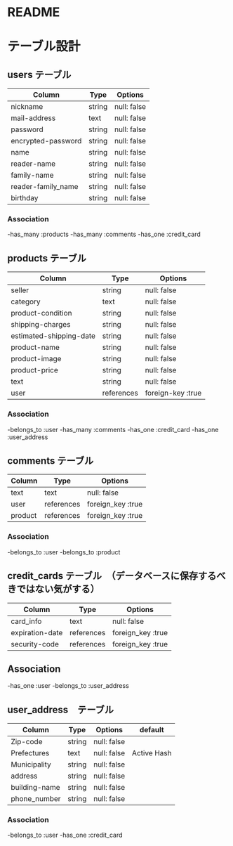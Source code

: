 # README

# テーブル設計

## users テーブル

| Column             | Type   | Options     |
| ------------------ | ------ | ----------- |
| nickname           | string | null: false |
| mail-address       | text   | null: false |
| password           | string | null: false |
| encrypted-password | string | null: false |
| name               | string | null: false |
| reader-name        | string | null: false |
| family-name        | string | null: false |
| reader-family_name | string | null: false |
| birthday           | string | null: false |


### Association

-has_many :products
-has_many :comments
-has_one  :credit_card

## products テーブル

| Column                  | Type      | Options           |
| ----------------------- | --------- | ----------------- |
| seller                  | string    | null: false       |
| category                | text      | null: false       |
| product-condition       | string    | null: false       |
| shipping-charges        | string    | null: false       |
| estimated-shipping-date | string    | null: false       |
| product-name            | string    | null: false       |
| product-image           | string    | null: false       |
| product-price           | string    | null: false       |
| text                    | string    | null: false       |
| user                    | references| foreign-key :true |

### Association

-belongs_to :user
-has_many   :comments
-has_one    :credit_card
-has_one    :user_address


## comments テーブル

| Column      | Type       | Options           |
| ----------- | ---------- | ----------------- |
| text        | text       | null: false       |
| user        | references | foreign_key :true |
| product     | references | foreign_key :true |

### Association

-belongs_to :user
-belongs_to :product

## credit_cards テーブル　（データベースに保存するべきではない気がする）

| Column         | Type       | Options           |
| -------------- | ---------- | ----------------- |
| card_info      | text       | null: false       |　
| expiration-date| references | foreign_key :true |
| security-code  | references | foreign_key :true |

## Association

-has_one    :user
-belongs_to :user_address

## user_address　テーブル

| Column                  | Type      | Options           | default
| ----------------------- | --------- | ----------------- | ----------
| Zip-code                | string    | null: false       |
| Prefectures             | text      | null: false       | Active Hash
| Municipality            | string    | null: false       |
| address                 | string    | null: false       |
| building-name            | string    | null: false      |
| phone_number            | string    | null: false       |

### Association

-belongs_to :user
-has_one    :credit_card